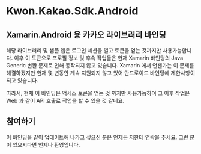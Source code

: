 # Kwon.Kakao.Sdk.Android

## Xamarin.Android 용 카카오 라이브러리 바인딩

해당 라이브러리 및 샘플 앱은 로그인 세션을 열고 토큰을 얻는 것까지만 사용가능합니다.
이후 이 토큰으로 프로필 정보 및 후속 작업들은 현재 Xamarin 바인딩의 Java Generic 변환 문제로 인해 동작되지 않고 있습니다.
Xamarin 에서 언젠가는 이 문제를 해결하겠지만 현재 몇 년동안 계속 지원되지 않고 있어 안드로이드 바인딩에 제한사항이 되고 있습니다.

따라서, 현재 이 바인딩은 액세스 토큰을 얻는 것 까지만 사용가능하며 그 이후 작업은 Web 과 같이 API 호출로 작업을 할 수 있을 것 같네요.

## 참여하기
이 바인딩을 같이 업데이트해 나가고 싶으신 분은 언제든 저한테 연락을 주세요. 그런 분이 있으시다면 언제나 환영입니다.
